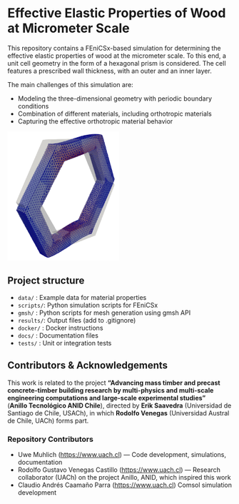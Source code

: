 # Effective Elastic Properties of Wood at Micrometer Scale

This repository contains a FEniCSx-based simulation for determining the effective elastic properties of wood at the micrometer scale. To this end, a unit cell geometry in the form of a hexagonal prism is considered. The cell features a prescribed wall thickness, with an outer  and an inner layer.

The main challenges of this simulation are:

- Modeling the three-dimensional geometry with periodic boundary conditions
- Combination of different materials, including orthotropic materials 
- Capturing the effective  orthotropic material behavior

<img src="./docs/images/total_disp_case_5.png"
     alt="Hexagonal Prism Unit Cell"
     width="250"/>


## Project structure

- `data/`   : Example data for material properties
- `scripts/`: Python simulation scripts for FEniCSx 
- `gmsh/`   : Python scripts for mesh generation using gmsh API
- `results/`: Output files (add to .gitignore)
- `docker/` : Docker instructions
- `docs/`   : Documentation files
- `tests/`  : Unit or integration tests

## Contributors & Acknowledgements

This work is related to the project **“Advancing mass timber and precast concrete-timber building research by multi-physics and multi-scale engineering computations and large-scale experimental studies”**  
(**Anillo Tecnológico ANID Chile**), directed by **Erik Saavedra** (Universidad de Santiago de Chile, USACh), in which **Rodolfo Venegas** (Universidad Austral de Chile, UACh) forms part.

### Repository Contributors

- Uwe Muhlich (https://www.uach.cl) — Code development, simulations, documentation
- Rodolfo Gustavo Venegas Castillo  (https://www.uach.cl) — Research collaborator (UACh) on the project Anillo,  ANID, which inspired this work
- Claudio Andrés Caamaño Parra (https://www.uach.cl)  Comsol simulation development 
